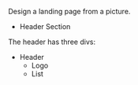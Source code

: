 Design a landing page from a picture.

- Header Section

The header has three divs:

- Header
  - Logo
  - List
